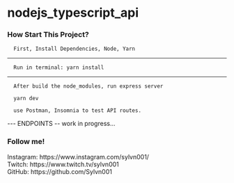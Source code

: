 # nodejs_typescript_api

<h3> How Start This Project? </h3>

```
  First, Install Dependencies, Node, Yarn
```

<hr/>

```
  Run in terminal: yarn install
```

<hr/>

```
  After build the node_modules, run express server
```

```
  yarn dev
```

```
  use Postman, Insomnia to test API routes.
```

--- ENDPOINTS --
work in progress...


<h3> Follow me! </h3>
Instagram: https://www.instagram.com/sylvn001/ <br>
Twitch: https://www.twitch.tv/sylvn001 <br>
GitHub: https://github.com/Sylvn001 <br>